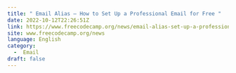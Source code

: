 ```yaml
---
title: " Email Alias – How to Set Up a Professional Email for Free "
date: 2022-10-12T22:26:51Z
link: https://www.freecodecamp.org/news/email-alias-set-up-a-professional-email-for-free/?utm_medium=RSS&utm_source=news.12bit.vn
site: www.freecodecamp.org/news
language: English
category:
  -  Email 
draft: false
---
```

